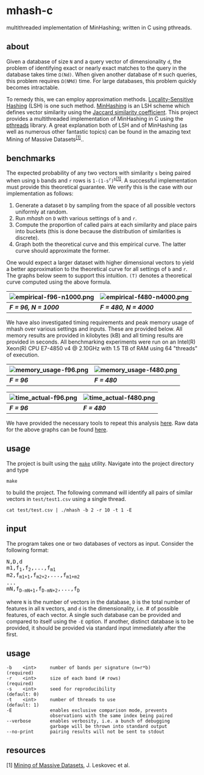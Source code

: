 # mhash-c
multithreaded implementation of MinHashing; written in C using pthreads.


about
-------
Given a database of size `N` and a query vector of dimensionality `d`, the problem of identifying exact or nearly exact matches to the query in the database takes time `Ω(Nd)`. When given another database of `M` such queries, this problem requires `Ω(NMd)` time. For large databases, this problem quickly becomes intractable.

To remedy this, we can employ approximation methods. [Locality-Sensitive Hashing](https://en.wikipedia.org/wiki/Locality-sensitive_hashing) (LSH) is one such method. [MinHashing](http://gatekeeper.dec.com/ftp/pub/dec/SRC/publications/broder/positano-final-wpnums.pdf) is an LSH scheme which defines vector similarity using the [Jaccard similarity coefficient](https://en.wikipedia.org/wiki/Jaccard_index). This project provides a multithreaded implementation of MinHashing in C using the [pthreads](https://computing.llnl.gov/tutorials/pthreads/) library. A great explanation both of LSH and of MinHashing (as well as numerous other fantastic topics) can be found in the amazing text Mining of Massive Datasets<sup>[[1]](#resources)</sup>.. 


benchmarks
-------
The expected probability of any two vectors with similarity `s` being paired when using `b` bands and `r` rows is <code>1-(1-s<sup>r</sup>)<sup>b</sup></code><sup>[[1]](#resources)</sup>. A successful implementation must provide this theoretical guarantee. We verify this is the case with our implementation as follows:

1. Generate a dataset `D` by sampling from the space of all possible vectors uniformly at random.
2. Run *mhash* on `D` with various settings of `b` and `r`.
3. Compute the proportion of called pairs at each similarity and place pairs into buckets (this is done because the distribution of similarities is discrete).
4. Graph both the theoretical curve and this empirical curve. The latter curve should approximate the former.

One would expect a larger dataset with higher dimensional vectors to yield a better approximation to the theoretical curve for all settings of `b` and `r`. The graphs below seem to support this intuition. `(T)` denotes a theoretical curve computed using the above formula.

| ![empirical-f96-n1000.png](http://tylerdaddio.com/imgs/empirical-f96-n1000.png) | ![empirical-f480-n4000.png](http://tylerdaddio.com/imgs/empirical-f480-n4000.png) |
| ------------- | ------------- |
| **_F = 96, N = 1000_** | **_F = 480, N = 4000_** |

We have also investigated timing requirements and peak memory usage of mhash over various settings and inputs. These are provided below. All memory results are provided in kilobytes (kB) and all timing results are provided in seconds. All benchmarking experiments were run on an Intel(R) Xeon(R) CPU E7-4850 v4 @ 2.10GHz with 1.5 TB of RAM using 64 "threads" of execution.

| ![memory_usage-f96.png](http://tylerdaddio.com/imgs/memory_usage-f96.png) | ![memory_usage-f480.png](http://tylerdaddio.com/imgs/memory_usage-f480.png) |
| ------------- | ------------- |
| **_F = 96_** | **_F = 480_** |

| ![time_actual-f96.png](http://tylerdaddio.com/imgs/time_actual-f96.png) | ![time_actual-f480.png](http://tylerdaddio.com/imgs/time_actual-f480.png) |
| ------------- | ------------- |
| **_F = 96_** | **_F = 480_** |


We have provided the necessary tools to repeat this analysis [here](https://github.com/CoderTheTyler/mhash-c/tree/master/bench). Raw data for the above graphs can be found [here](http://tylerdaddio.com/imgs/mhash-c_benchmarks.ods).


usage
-------
The project is built using the [`make`](http://man7.org/linux/man-pages/man1/make.1.html) utility. Navigate into the project directory and type
```
make
```
to build the project. The following command will identify all pairs of similar vectors in `test/test1.csv` using a single thread.
```
cat test/test.csv | ./mhash -b 2 -r 10 -t 1 -E
```


input
-------
The program takes one or two databases of vectors as input. Consider the following format:
<pre>
N,D,d
m1,f<sub>1</sub>,f<sub>2</sub>,...,f<sub>m1</sub>
m2,f<sub>m1+1</sub>,f<sub>m2+2</sub>,...,f<sub>m1+m2</sub>
...
mN,f<sub>D-mN+1</sub>,f<sub>D-mN+2</sub>,...,f<sub>D</sub>
</pre>
where `N` is the number of vectors in the database, `D` is the total number of features in all `N` vectors, and `d` is the dimensionality, i.e. # of possible features, of each vector. A single such database can be provided and compared to itself using the `-E` option. If another, distinct database is to be provided, it should be provided via standard input immediately after the first.


usage
-------
```
-b    <int>     number of bands per signature (n=r*b)         (required)
-r    <int>     size of each band (# rows)                    (required)
-s    <int>     seed for reproducibility                      (default: 0)
-t    <int>     number of threads to use                      (default: 1)
-E              enables exclusive comparison mode, prevents
                observations with the same index being paired
--verbose       enables verbosity, i.e. a bunch of debugging
                garbage will be thrown into standard output
--no-print      pairing results will not be sent to stdout
```


resources
-------
[1] [Mining of Massive Datasets](http://www.mmds.org/), J. Leskovec et al.
